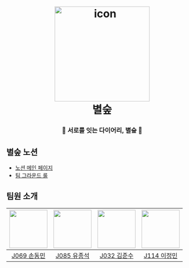 <h1 align="center">
  <img src="https://github.com/boostcampwm2023/web08-ByeolSoop/assets/49023654/1e509f39-6de8-47ef-a1a3-27abc0d65030" alt="icon" width="250">
  <br>
  별숲
  <br>
</h1>
<h3 align="center">💫 서로를 잇는 다이어리, 별숲 💫</h3>

## 별숲 노션
- [노션 메인 페이지](https://byeolsoop.notion.site/6ee66b92d165412e9954c35d223cfab4?pvs=4)
- [팀 그라운드 룰](https://byeolsoop.notion.site/Ground-Rule-4cd18249ce634cb0a24c7d255012a76c?pvs=4)

## 팀원 소개
|<img src="https://github.com/dmson1218.png" width="100">|<img src="https://github.com/dbwhdtjr0457.png" width=100>|<img src="https://github.com/JoonSoo-Kim.png" width=100>|<img src="https://github.com/mingxoxo.png" width="100">|
|:--:|:--:|:--:|:--:|
|[J069 손동민](https://github.com/dmson1218)|[J085 유종석](https://github.com/dmson1218)|[J032 김준수](https://github.com/JoonSoo-Kim)|[J114 이정민](https://github.com/mingxoxo)|
